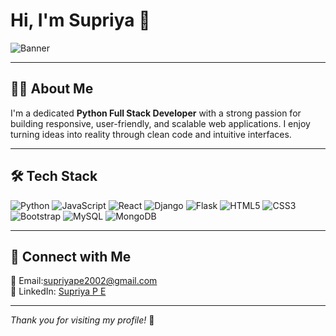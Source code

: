 # Hi, I'm Supriya 👋

![Banner](https://user-images.githubusercontent.com/74038190/235224431-e8c8c12e-6826-47f1-89fb-2ddad83b3abf.gif)

---

## 👩‍💻 About Me

I'm a dedicated **Python Full Stack Developer** with a strong passion for building responsive, user-friendly, and scalable web applications. I enjoy turning ideas into reality through clean code and intuitive interfaces.

---

## 🛠️ Tech Stack

![Python](https://img.shields.io/badge/-Python-3776AB?style=flat&logo=python&logoColor=white)
![JavaScript](https://img.shields.io/badge/-JavaScript-F7DF1E?style=flat&logo=javascript&logoColor=black)
![React](https://img.shields.io/badge/-React-61DAFB?style=flat&logo=react&logoColor=black)
![Django](https://img.shields.io/badge/-Django-092E20?style=flat&logo=django&logoColor=white)
![Flask](https://img.shields.io/badge/-Flask-000000?style=flat&logo=flask&logoColor=white)
![HTML5](https://img.shields.io/badge/-HTML5-E34F26?style=flat&logo=html5&logoColor=white)
![CSS3](https://img.shields.io/badge/-CSS3-1572B6?style=flat&logo=css3&logoColor=white)
![Bootstrap](https://img.shields.io/badge/-Bootstrap-7952B3?style=flat&logo=bootstrap&logoColor=white)
![MySQL](https://img.shields.io/badge/-MySQL-4479A1?style=flat&logo=mysql&logoColor=white)
![MongoDB](https://img.shields.io/badge/-MongoDB-47A248?style=flat&logo=mongodb&logoColor=white)

---

## 🔗 Connect with Me

📧 Email:[supriyape2002@gmail.com](mailto:supriyape2002@gmail.com)  
💼 LinkedIn: [Supriya P E](https://www.linkedin.com/in/supriya-p-e-a285b825b)

---

_Thank you for visiting my profile!_ 🙌
